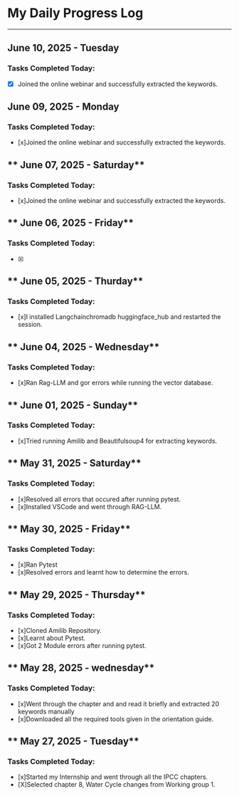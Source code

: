 # My Daily Progress Log

---

## **June 10, 2025 - Tuesday**
### Tasks Completed Today:
* [x] Joined the online webinar and successfully extracted the keywords.


## **June 09, 2025 - Monday**
### Tasks Completed Today:
* [x]Joined the online webinar and successfully extracted the keywords.

## ** June 07, 2025 - Saturday**
### Tasks Completed Today:
* [x]Joined the online webinar and successfully extracted the keywords.
  
## ** June 06, 2025 - Friday**
### Tasks Completed Today:
* [x]
  
## ** June 05, 2025 - Thurday**
### Tasks Completed Today:
* [x]I installed Langchainchromadb huggingface_hub and restarted the session.
  
## ** June 04, 2025 - Wednesday**
### Tasks Completed Today:
* [x]Ran Rag-LLM and gor errors while running the vector database.
  
## ** June 01, 2025 - Sunday**
### Tasks Completed Today:
* [x]Tried running Amilib and Beautifulsoup4 for extracting keywords.
  
## ** May 31, 2025 - Saturday**
### Tasks Completed Today:
* [x]Resolved all errors that occured after running pytest.
* [x]Installed VSCode and went through RAG-LLM.
  
## ** May 30, 2025 - Friday**
### Tasks Completed Today:
* [x]Ran Pytest
* [x]Resolved errors and learnt how to determine the errors.
  
## ** May 29, 2025 - Thursday**
### Tasks Completed Today:
* [x]Cloned Amilib Repository.
* [x]Learnt about Pytest.
* [x]Got 2 Module errors after running pytest.
  
## ** May 28, 2025 - wednesday**
### Tasks Completed Today:
* [x]Went through the chapter and and read it briefly and extracted 20 keywords manually
* [x]Downloaded all the required tools given in the orientation guide.
  
## ** May 27, 2025 - Tuesday**
### Tasks Completed Today:
* [x]Started my Internship and went through all the IPCC chapters.
* [X]Selected chapter 8, Water Cycle changes from Working group 1.
